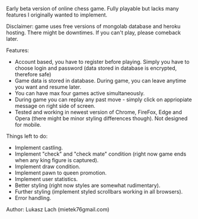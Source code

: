 Early beta version of online chess game. Fully playable but lacks many features I originally wanted to implement.

Disclaimer: game uses free versions of mongolab database and heroku hosting. There might be downtimes. If you can't play, please comeback later.

Features:

- Account based, you have to register before playing. Simply you have to choose login and password (data stored in database is encrypted, therefore safe)
- Game data is stored in database. During game, you can leave anytime you want and resume later.
- You can have max four games active simultaneously.
- During game you can replay any past move - simply click on appriopiate message on right side of screen.
- Tested and working in newest version of Chrome, FireFox, Edge and Opera (there might be minor styling differences though). Not designed for mobile.

Things left to do:

- Implement castling.
- Implement "check" and "check mate" condition (right now game ends when any king figure is captured).
- Implement draw condition.
- Implement pawn to queen promotion.
- Implement user statistics.
- Better styling (right now styles are somewhat rudimentary).
- Further styling (implement styled scrollbars working in all browsers).
- Error handling.

Author: Lukasz Lach (mietek76<at>gmail.com)